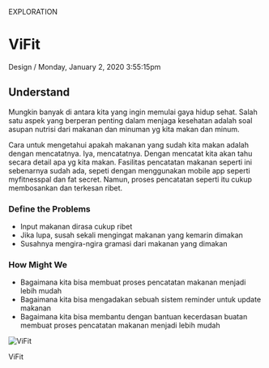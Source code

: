 <p class="type">EXPLORATION</p>

# ViFit

<p class="meta">Design  /  Monday, January 2, 2020 3:55:15pm</p>

## Understand

Mungkin banyak di antara kita yang ingin memulai gaya hidup sehat. Salah satu aspek yang berperan penting dalam menjaga kesehatan adalah soal asupan nutrisi dari makanan dan minuman yg kita makan dan minum.

Cara untuk mengetahui apakah makanan yang sudah kita makan adalah dengan mencatatnya. Iya, mencatatnya. Dengan mencatat kita akan tahu secara detail apa yg kita makan. Fasilitas pencatatan makanan seperti ini sebenarnya sudah ada, sepeti dengan menggunakan mobile app seperti myfitnesspal dan fat secret. Namun, proses pencatatan seperti itu cukup membosankan dan terkesan ribet.

### Define the Problems

- Input makanan dirasa cukup ribet
- Jika lupa, susah sekali mengingat makanan yang kemarin dimakan
- Susahnya mengira-ngira gramasi dari makanan yang dimakan

### How Might We

- Bagaimana kita bisa membuat proses pencatatan makanan menjadi lebih mudah
- Bagaimana kita bisa mengadakan sebuah sistem reminder untuk update makanan
- Bagaimana kita bisa membantu dengan bantuan kecerdasan buatan membuat proses pencatatan makanan menjadi lebih mudah

![ViFit](https://farooq-agent.web.app/assets/images/works/details/224-vifit/vifit.jpg)

<p class="caption">ViFit</p>
